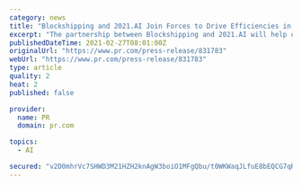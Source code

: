 ```yaml
---
category: news
title: "Blockshipping and 2021.AI Join Forces to Drive Efficiencies in the Global Container Shipping Industry with Artificial Intelligence"
excerpt: "The partnership between Blockshipping and 2021.AI will help overcome a 40-year old industry challenge. Using AI, the two companies will materially improve operational efficiency for marine container terminals while reducing the CO2 footprint for the shipping industry."
publishedDateTime: 2021-02-27T08:01:00Z
originalUrl: "https://www.pr.com/press-release/831783"
webUrl: "https://www.pr.com/press-release/831783"
type: article
quality: 2
heat: 2
published: false

provider:
  name: PR
  domain: pr.com

topics:
  - AI

secured: "v2D0mhrVc7SHWD3M21HZH2knAgW3boiO1MFgQbu/t0WKWaqJLfuE8bEQCG7qRQLdYfRT+0h6A+5Nmq4MvDsUNIhi1UBRXnX06XD7rjI7YrnQT9hkdvg7TYMc207WpMv2Xv26PpKpv7hstB4f7/4iuliLWDUhWSlIqyxn7LOq9Qi+wH6k5y2siU8o/VTT074+Y9PLAlEpETdQKhCTgy+STZ8f3CKd8UbWcBdTixt0mcUqhbNiAfsXb9HAX/um+WW3YXkChmGSI51fn0hsYK+9K/Oy6MYzIsJYwaxu6swsKqTLTeZZpj5/qn0/OefUZlsEg+f5Aa+cWMKpdxIGcTQKDaxma1bZv4hah1db98CNdeg=;AW3/L68H2t0Yd0A07w9Z/g=="
---
```


